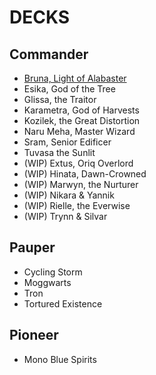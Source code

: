 # DECKS

## Commander
* [Bruna, Light of Alabaster](https://archidekt.com/decks/918807)
* Esika, God of the Tree
* Glissa, the Traitor
* Karametra, God of Harvests
* Kozilek, the Great Distortion
* Naru Meha, Master Wizard
* Sram, Senior Edificer
* Tuvasa the Sunlit
* (WIP) Extus, Oriq Overlord
* (WIP) Hinata, Dawn-Crowned
* (WIP) Marwyn, the Nurturer
* (WIP) Nikara & Yannik
* (WIP) Rielle, the Everwise
* (WIP) Trynn & Silvar

## Pauper
* Cycling Storm
* Moggwarts
* Tron
* Tortured Existence

## Pioneer
* Mono Blue Spirits
